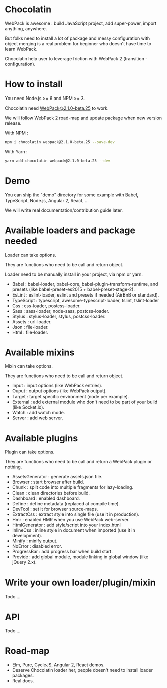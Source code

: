# Chocolatin

WebPack is awesome : build JavaScript project, add super-power, import anything, anywhere.

But folks need to install a lot of package and messy configuration with object merging is a real problem for beginner who doesn't have time to learn WebPack.

Chocolatin help user to leverage friction with WebPack 2 (transition - configuration).

# How to install

You need Node.js >= 6 and NPM >= 3.

Chocolatin need WebPack@2.1.0-beta.25 to work.

We will follow WebPack 2 road-map and update package when new version release.

With NPM :

```sh
npm i chocolatin webpack@2.1.0-beta.25 --save-dev
```

With Yarn :

```sh
yarn add chocolatin webpack@2.1.0-beta.25 --dev
```

# Demo

You can ship the "demo" directory for some example with Babel, TypeScript, Node.js, Angular 2, React, ...

We will write real documentation/contribution guide later.

# Available loaders and package needed

Loader can take options.

They are functions who need to be call and return object.

Loader need to be manually install in your project, via npm or yarn.

- Babel : babel-loader, babel-core, babel-plugin-transform-runtime, and presets (like babel-preset-es2015 + babel-preset-stage-2).
- EsLint : eslint-loader, eslint and presets if needed (AirBnB or standard).
- TypeScript : typescript, awesome-typescript-loader, tslint, tslint-loader
- Css : css-loader, postcss-loader.
- Sass : sass-loader, node-sass, postcss-loader.
- Stylus : stylus-loader, stylus, postcss-loader.
- Assets : url-loader.
- Json : file-loader.
- Html : file-loader.

# Available mixins

Mixin can take options.

They are functions who need to be call and return object.

- Input : input options (like WebPack entries).
- Ouput : output options (like WebPack output).
- Target : target specific environment (node per example).
- External : add external module who don't need to be part of your build (like Socket.io).
- Watch : add watch mode.
- Server : add web server.

# Available plugins

Plugin can take options.

They are functions who need to be call and return a WebPack plugin or nothing.

- AssetsGenerator : generate assets.json file.
- Browser : start browser after build.
- Chunk : split code into multiple fragments for lazy-loading.
- Clean : clean directories before build.
- Dashboard : enabled dashboard.
- Define : define metadata (replaced at compile time).
- DevTool : set it for browser source-maps.
- ExtractCss : extract style into single file (use it in production).
- Hmr : enabled HMR when you use WebPack web-server.
- HtmlGenerator : add style/script into your index.html
- InlineCss : inline style in document when imported (use it in development).
- Minify : minify output.
- NoError : disabled error.
- ProgressBar : add progress bar when build start.
- Provide : add global module, module linking in global window (like jQuery 2.x).

# Write your own loader/plugin/mixin

Todo ...

# API

Todo ...

# Road-map

- Elm, Pure, CycleJS, Angular 2, React demos.
- Deserve Chocolatin loader her, people doesn't need to install loader packages.
- Real docs.

